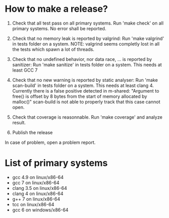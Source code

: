 How to make a release?
======================

1) Check that all test pass on all primary systems.
   Run 'make check' on all primary systems.
   No error shall be reported.
   
2) Check that no memory leak is reported by valgrind:
   Run 'make valgrind' in tests folder on a system.
   NOTE: valgrind seems completly lost in all the tests which spawn a lot of threads.
   
3) Check that no undefined behavior, nor data race, ... is reported by sanitizer:
   Run 'make sanitize'  in tests folder on a system.
   This needs at least GCC 7

4) Check that no new warning is reported by static analyser:
   Run 'make scan-build' in tests folder on a system.
   This needs at least clang 4.
   Currently there is a false positive detected in m-shared:
   "Argument to free() is offset by 8 bytes from the start of memory allocated by malloc()"
   scan-build is not able to properly track that this case cannot open.
   
5) Check that coverage is reasonnable.
   Run 'make coverage' and analyze result.

6) Publish the release

In case of problem, open a problem report.

List of primary systems
=======================

* gcc 4.9 on linux/x86-64
* gcc 7 on linux/x86-64
* clang 3.5 on linux/x86-64
* clang 4 on linux/x86-64
* g++ 7 on linux/x86-64
* tcc on linux/x86-64
* gcc 6 on windows/x86-64

